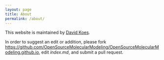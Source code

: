 ```yaml
---
layout: page
title: About
permalink: /about/
---
```


This website is maintained by [David Koes](http://bits.csb.pitt.edu).  

In order to suggest an edit or addition, please fork <https://github.com/OpenSourceMolecularModeling/OpenSourceMolecularModeling.github.io>, edit *index.md*, and submit a pull request.

